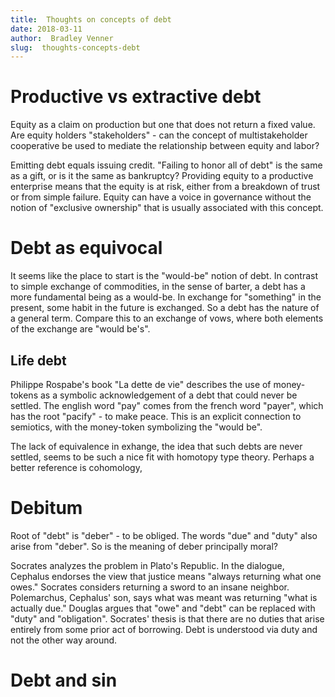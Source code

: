 ```yaml
---
title:  Thoughts on concepts of debt
date: 2018-03-11
author:  Bradley Venner
slug:  thoughts-concepts-debt
---
```


# Productive vs extractive debt

Equity as a claim on production but one that does not return a fixed value.  Are equity holders "stakeholders" - can the concept of multistakeholder cooperative be used to mediate the relationship between equity and labor?

Emitting debt equals issuing credit.  "Failing to honor all of debt" is the same as a gift, or is it the same as bankruptcy?   Providing equity to a productive enterprise means that the equity is at risk, either from a breakdown of trust or from simple failure.  Equity can have a voice in governance without the notion of "exclusive ownership" that is usually associated with this concept.

# Debt as equivocal

It seems like the place to start is the "would-be" notion of debt.  In contrast to simple exchange of commodities, in the sense of barter, a debt has a more fundamental being as a would-be.  In exchange for "something" in the present, some habit in the future is exchanged.  So a debt has the nature of a general term.  Compare this to an exchange of vows, where both elements of the exchange are "would be's".

## Life debt

Philippe Rospabe's book "La dette de vie" describes the use of money-tokens as a symbolic acknowledgement of a debt that could never be settled.  The english word "pay" comes from the french word "payer", which has the root "pacify" - to make peace.  This is an explicit connection to semiotics, with the money-token symbolizing the "would be".

The lack of equivalence in exhange, the idea that such debts are never settled, seems to be such a nice fit with homotopy type theory.  Perhaps a better reference is cohomology,

# Debitum

Root of "debt" is "deber" - to be obliged.  The words "due" and "duty" also arise from "deber".  So is the meaning of deber principally moral?

Socrates analyzes the problem in Plato's Republic.  In the dialogue, Cephalus endorses the view that justice means "always returning what one owes."  Socrates considers returning a sword to an insane neighbor.  Polemarchus, Cephalus' son, says what was meant was returning "what is actually due."  Douglas argues that "owe" and "debt" can be replaced with "duty" and "obligation".  Socrates' thesis is that there are no duties that arise entirely from some prior act of borrowing.  Debt is understood via duty and not the other way around.

# Debt and sin
